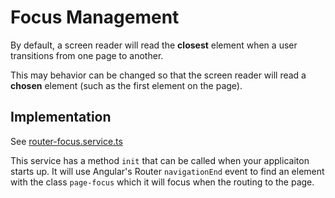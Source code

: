 # Focus Management

By default, a screen reader will read the __closest__ element when a user transitions from one page to another.

This may behavior can be changed so that the screen reader will read a __chosen__ element (such as the first element on the page).

## Implementation

See [router-focus.service.ts](./src/app/services/router-focus.service.ts)

This service has a method `init` that can be called when your applicaiton starts up. It will use Angular's Router `navigationEnd` event to find an element with the class `page-focus` which it will focus when the routing to the page.